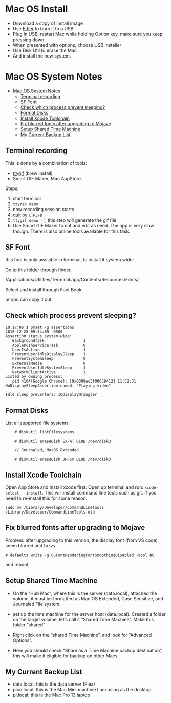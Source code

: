 # Mac OS Install

* Download a copy of install image
* Use [Ether](https://www.balena.io/etcher/) to burn it to a USB
* Plug in USB, restart Mac while holding Option key, make sure you keep pressing down
* When presented with options, choose USB installer
* Use Disk Util to erase the Mac
* And install the new system.

# Mac OS System Notes

- [Mac OS System Notes](#mac-os-system-notes)
  - [Terminal recording](#terminal-recording)
  - [SF Font](#sf-font)
  - [Check which process prevent sleeping?](#check-which-process-prevent-sleeping)
  - [Format Disks](#format-disks)
  - [Install Xcode Toolchain](#install-xcode-toolchain)
  - [Fix blurred fonts after upgrading to Mojave](#fix-blurred-fonts-after-upgrading-to-mojave)
  - [Setup Shared Time Machine](#setup-shared-time-machine)
  - [My Current Backup List](#my-current-backup-list)

## Terminal recording

This is done by a combination of tools:

* [ttygif](https://github.com/icholy/ttygif) (brew install)
* Smart GIF Maker, Mac AppStore.

Steps:
1. start terminal
2. `ttyrec demo`
3. now recording session starts
4. quit by `CTRL+D`
5. `ttygif demo -f`, this step will generate the gif file
6. Use Smart GIF Maker to cut and edit as need. The app is very slow though.
   There is also online tools available for this task.

## SF Font

this font is only available in terminal, to install it system wide:

Go to this folder through finder,

/Applications/Utilities/Terminal.app/Contents/Resources/Fonts/

Select and install through Font Book

or you can copy it out 

## Check which process prevent sleeping?

```
10:17:06 $ pmset -g assertions
2018-12-28 09:54:09 -0500
Assertion status system-wide:
   BackgroundTask                 1
   ApplePushServiceTask           0
   UserIsActive                   1
   PreventUserIdleDisplaySleep    1
   PreventSystemSleep             0
   ExternalMedia                  0
   PreventUserIdleSystemSleep     1
   NetworkClientActive            1
Listed by owning process:
   pid 4104(Google Chrome): [0x0009ec3f00059412] 11:52:31 NoDisplaySleepAssertion named: "Playing video"
...   
Idle sleep preventers: IODisplayWrangler
```


## Format Disks


List all supported file systems:

```
	# diskutil listFilesystems

	# diskutil eraseDisk ExFAT D18B /dev/disk3

	// Journaled, MacOS Extended.

    # diskutil eraseDisk JHFSX D18B /dev/disk3
```

## Install Xcode Toolchain

Open App Store and Install xcode first.
Open up terminal and run: `xcode-select --install`. This will install command line tools such as git.
If you need to re-install this for some reason:

    sudo mv /Library/Developer/CommandLineTools /Library/Developer/CommandLineTools.old



## Fix blurred fonts after upgrading to Mojave


Problem: after upgrading to this version, the display font (from VS code) seem blurred and fuzzy.

```
# defaults write -g CGFontRenderingFontSmoothingDisabled -bool NO
```

and reboot.

## Setup Shared Time Machine


* On the “Hub Mac”, where this is the server (data.local), attached the volume,
  it must be formatted as Mac OS Extended, Case Sensitive, and Journaled File
  system.

* set up the time machine for the server host (data.local). Created a folder on
  the target volume, let’s call it “Shared Time Machine”. Make this folder
  “shared” 

* Right click on the “shared Time Machine”, and look for “Advanced Options”.

* Here you should check “Share as a Time Machine backup destination”, this will
  make it eligible for backup on other Macs.


## My Current Backup List


* data.local: this is the data server (Plex)
* pico.local: this is the Mac Mini machine I am using as the desktop 
* pi.local: this is the Mac Pro 13 laptop

